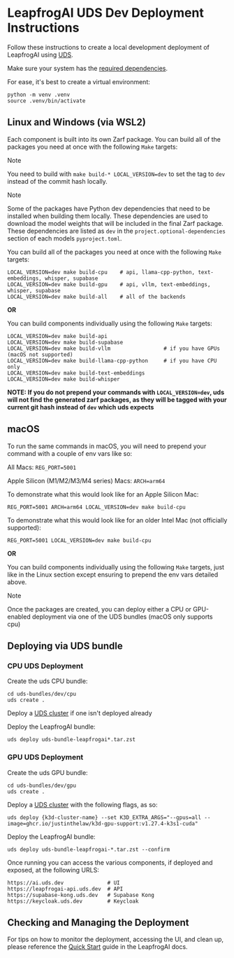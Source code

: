 # LeapfrogAI UDS Dev Deployment Instructions

Follow these instructions to create a local development deployment of LeapfrogAI using [UDS](https://github.com/defenseunicorns/uds-core).

Make sure your system has the [required dependencies](https://docs.leapfrog.ai/docs/local-deploy-guide/quick_start/#prerequisites).

For ease, it's best to create a virtual environment:

```shell
python -m venv .venv
source .venv/bin/activate
```

## Linux and Windows (via WSL2)

Each component is built into its own Zarf package. You can build all of the packages you need at once with the following `Make` targets:

> [!NOTE]
> You need to build with `make build-* LOCAL_VERSION=dev` to set the tag to `dev` instead of the commit hash locally.

> [!NOTE]
> Some of the packages have Python dev dependencies that need to be installed when building them locally. These dependencies are used to download the model weights that will be included in the final Zarf package. These dependencies are listed as `dev` in the `project.optional-dependencies` section of each models `pyproject.toml`.

You can build all of the packages you need at once with the following `Make` targets:

```shell
LOCAL_VERSION=dev make build-cpu    # api, llama-cpp-python, text-embeddings, whisper, supabase
LOCAL_VERSION=dev make build-gpu    # api, vllm, text-embeddings, whisper, supabase
LOCAL_VERSION=dev make build-all    # all of the backends
```

**OR**

You can build components individually using the following `Make` targets:

```shell
LOCAL_VERSION=dev make build-api
LOCAL_VERSION=dev make build-supabase
LOCAL_VERSION=dev make build-vllm                 # if you have GPUs (macOS not supported)
LOCAL_VERSION=dev make build-llama-cpp-python     # if you have CPU only
LOCAL_VERSION=dev make build-text-embeddings
LOCAL_VERSION=dev make build-whisper
```

**NOTE: If you do not prepend your commands with `LOCAL_VERSION=dev`, uds will not find the generated zarf packages, as
they will be tagged with your current git hash instead of `dev` which uds expects**

## macOS

To run the same commands in macOS, you will need to prepend your command with a couple of env vars like so:

All Macs: `REG_PORT=5001`

Apple Silicon (M1/M2/M3/M4 series) Macs: `ARCH=arm64`

To demonstrate what this would look like for an Apple Silicon Mac:

``` shell
REG_PORT=5001 ARCH=arm64 LOCAL_VERSION=dev make build-cpu
```

To demonstrate what this would look like for an older Intel Mac (not officially supported):

``` shell
REG_PORT=5001 LOCAL_VERSION=dev make build-cpu
```

**OR**

You can build components individually using the following `Make` targets, just like in the Linux section except ensuring
to prepend the env vars detailed above.

> [!NOTE]
> Once the packages are created, you can deploy either a CPU or GPU-enabled deployment via one of the UDS bundles (macOS only supports cpu)

## Deploying via UDS bundle

### CPU UDS Deployment

Create the uds CPU bundle:

```shell
cd uds-bundles/dev/cpu
uds create .
```

Deploy a [UDS cluster](/README.md#uds) if one isn't deployed already

Deploy the LeapfrogAI bundle:

```shell
uds deploy uds-bundle-leapfrogai*.tar.zst
```

### GPU UDS Deployment

Create the uds GPU bundle:

```shell
cd uds-bundles/dev/gpu
uds create .
```

Deploy a [UDS cluster](/README.md#uds) with the following flags, as so:

```shell
uds deploy {k3d-cluster-name} --set K3D_EXTRA_ARGS="--gpus=all --image=ghcr.io/justinthelaw/k3d-gpu-support:v1.27.4-k3s1-cuda"
```

Deploy the LeapfrogAI bundle:

```shell
uds deploy uds-bundle-leapfrogai-*.tar.zst --confirm
```

Once running you can access the various components, if deployed and exposed, at the following URLS:

```shell
https://ai.uds.dev              # UI
https://leapfrogai-api.uds.dev  # API
https://supabase-kong.uds.dev   # Supabase Kong
https://keycloak.uds.dev        # Keycloak
```

## Checking and Managing the Deployment

For tips on how to monitor the deployment, accessing the UI, and clean up, please reference the [Quick Start](https://docs.leapfrog.ai/docs/local-deploy-guide/quick_start/#checking-deployment) guide in the LeapfrogAI docs.
